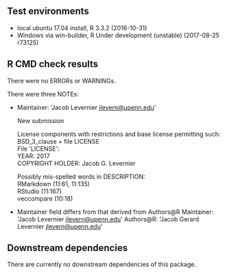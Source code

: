 ## Test environments

* local ubuntu 17.04 install, R 3.3.2 (2016-10-31)
* Windows via win-builder, R Under development (unstable) (2017-08-25 r73125)

## R CMD check results

There were no ERRORs or WARNINGs.

There were three NOTEs:

* Maintainer: 'Jacob Levernier <jlevern@upenn.edu>'
	
	New submission
	
	License components with restrictions and base license permitting such:  
	  BSD_3_clause + file LICENSE  
	File 'LICENSE':  
	  YEAR: 2017  
	  COPYRIGHT HOLDER: Jacob G. Levernier
	
	Possibly mis-spelled words in DESCRIPTION:  
	  RMarkdown (11:61, 11:135)  
	  RStudio (11:167)  
	  veccompare (10:18)
* Maintainer field differs from that derived from Authors@R
	Maintainer: 'Jacob Levernier <jlevern@upenn.edu>'
	Authors@R:  'Jacob Gerard Levernier <jlevern@upenn.edu>'



## Downstream dependencies

There are currently no downstream dependencies of this package.
